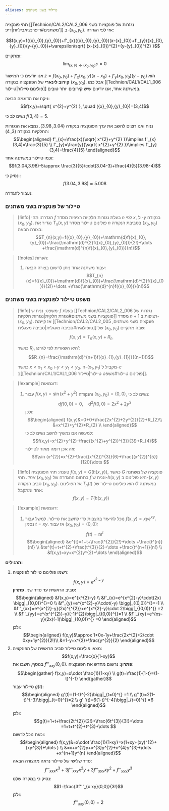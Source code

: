 ```yaml
---
aliases: טיילור בשני משתנים
---
```


תהי פונקציה [[Technion/CAL2/CAL2_006 נגזרות של פונקציות בשני משתנים#דיפרנציאביליות|דיפ']] ב-$({x}_{0},{y}_{0})$. אזי לפי הגדרה:

$$f(x,y)=f({x}_{0},{y}_{0})+f'_{x}({x}_{0},{y}_{0})(x-{x}_{0})+f'_{y}({x}_{0},{y}_{0})(y-{y}_{0})+\varepsilon\sqrt{ (x-{x}_{0})^{2}+(y-{y}_{0})^{2} }$$

ומתקיים:
$$\lim_{ (x,y) \to ({x}_{0},{y}_{0}) } \varepsilon=0$$

אנו יודעים כי המישור $z=f({x}_{0},{y}_{0})+f'_{x}({x}_{0},y)(x-{x}_{0})+f'_{y}({x}_{0},{y}_{0})(y-{y}_{0})$ הוא **קירוב לינארי** של הפונקציה בנקודה $({x}_{0},{y}_{0})$. אבל כמו [[Technion/CAL1/CAL1_006 פולינום טיילור|טיילור]] במשתנה אחד, אנו יודעים שיש קירובים יותר טובים.

ניקח את הדוגמה הבאה:
$$f(x,y)=\sqrt{ x^{2}+y^{2} }, \quad ({x}_{0},{y}_{0})=(3,4)$$

נשים לב כי  $f(3,4)=5$.

נניח ואנו רוצים לחשב את ערך הפונקציה בנקודה $(3.04,3.98)$.
נמצא את הנגזרות החלקיות בנקודה $(3,4)$:
$$\begin{aligned}
f'_{x}=\frac{x}{\sqrt{ x^{2}+y^{2} }}\implies f'_{x}(3,4)=\frac{3}{5} \\
f'_{y}=\frac{y}{\sqrt{ x^{2}+y^{2} }}\implies f'_{y}(3,4)=\frac{4}{5}
\end{aligned}$$
וכמו טיילור במשתנה אחד:
$$f(3.04,3.98)-5\approx \frac{3}{5}\cdot(3.04-3)+\frac{4}{5}(3.98-4)$$

ונסיק כי:
$$f(3.04,3.98)\approx 5.008$$

נעבור להגדרה:
### טיילור של פונקציה בשני משתנים
>[!info] הגדרה:
>תהי $f$ בעלת נגזרות חלקיות רציפות מסדר $n$ לפי $x$, ול-$y$ בנקודה $({x}_{0},{y}_{0})$. נגדיר את $T_{n}(x,y)$ פולינום טיילור מסדר $n$ בסביבת הנקודה $({x}_{0},{y}_{0})$ בצורה הבאה:
>$$T_{n}(x,y)=f({x}_{0},{y}_{0})+\mathrm{d}f({x}_{0},{y}_{0})+\frac{\mathrm{d}^{2}f({x}_{0},{y}_{0})}{2!}+\dots +\frac{\mathrm{d}^{n}f({x}_{0},{y}_{0})}{n!}$$

>[!notes] הערות:
>1. עבור משתנה אחד ניתן לרשום בצורה הבאה:
>	$$T_{n}(x)=f({x}_{0})+\mathrm{d}f({x}_{0})+\frac{\mathrm{d}^{2}f({x}_{0})}{2!}+\dots +\frac{\mathrm{d}^{n}f({x}_{0})}{n!}$$

### משפט טיילור לפונקציה בשני משתנים
>[!info] משפט:
>נניח ש-$f$ בעלת [[Technion/CAL2/CAL2_006 נגזרות של פונקציות בשני משתנים#נגזרת חלקית|נגזרות חלקיות]] מסדר $n+1$ רציפות ב-$({x}_{0},{y}_{0})$. אז קיימת [[Technion/CAL2/CAL2_005 פונקציה בשני משתנים, טופולוגיה#סביבה מעגלית|סביבה מעגלית]] של $({x}_{0},{y}_{0})$ שבה מתקיים:
>$$f(x,y)=T_{n}(x,y)+R_{n}$$
>
> כאשר $R_{n}$ היא השארית לפי לגרנג':
> $$R_{n}=\frac{\mathrm{d}^{n+1}f({x}_{1},{y}_{1})}{(n+1)!}$$
> 
> כאשר $x<{x}_{1}<{x}_{0}$ ו-$y<{y}_{1}<{y}_{0}$. ה-$({x}_{1},{y}_{1})$ מקביל ל-$c$ ב[[Technion/CAL1/CAL1_006 פולינום טיילור#משפט טיילור|טיילור]].

>[!example] דוגמאות:
>1. עבור $f(x,y)=\sin(x^{2}+y^{2})$ והנקודה $({x}_{0},{y}_{0})=(0,0)$, נשים לב כי:
>	$$\mathrm{d}f(0,0)=0, \quad \mathrm{d}^{2}f(0,0)=2x^{2}+2y^{2}$$
>	ולכן:
>	$$\begin{aligned}
f(x,y)&=0+0+\frac{2x^{2}+2y^{2}}{2}+R_{2}\\
>	&=x^{2}+y^{2}+R_{2} \\
\end{aligned}$$
>	למעשה אם נמשיך לחשב נשים לב כי:
>	$$f(x,y)=x^{2}+y^{2}-\frac{(x^{2}+y^{2})^{3}}{3!}+R_{4}$$
>	וזה אכן דומה מאוד לטיילור:
>	$$\sin (x^{2})=x^{2}-\frac{(x^{2})^{3}}{6}+\frac{(x^{2})^{5}}{120}\dots $$
>

>[!info] טענה:
>תהי הפונקציה $f(x,y)=G(h(x,y))$, כאשר $G$ פונקציה של משתנה *אחד.* תהי $({x}_{0},{y}_{0})$ בתחום ההגדרה של $f$ ונניח ש-$h(x,y)$ היא פולינום ב-$(x,y)$ סביב הנקודה $({x}_{0},{y}_{0})$.
>	אז הפולינום $T_{n}(t)$ הוא פולינום טיילור של $G$ במשתנה אחד ומתקבל:
>	$$f(x,y)=T(h(x,y))$$

>[!example] דוגמאות:
>1. נוכל להיעזר בהצבות כדי לחשב את טיילור. למשל עבור $f(x,y)=xye^{xy}$. נסמן $t=xy$. אז עבור $({x}_{0},{y}_{0})=(0,0)$:
>	$$f(t)=te^{t}$$
>	$$\begin{aligned}
&e^{t}=1+t+\frac{t^{2}}{2!}+\dots +\frac{t^{n}}{n!} \\
&te^{t}=t+t^{2}+\frac{t^{3}}{2}+\dots +\frac{t^{n+1}}{n!} \\
&f(x,y)=xy+x^{2}y^{2}+\dots 
\end{aligned}$$

**תרגילים:**
1. רשמו פולינום טיילור לפונקציה:
	$$f(x,y)=e^{x^{2}-y}$$
	סביב הראשית עד סדר שני.
	**פתרון:**
	$$\begin{aligned}
&f(x,y)=e^{x^{2}-y} \\
&f'_{x}=e^{x^{2}-y}\cdot(2x) \bigg|_{(0,0)}^{}=0 \\
&f'_{y}=e^{x^{2}-y}\cdot(-y) \bigg|_{(0,0)}^{}=-1 \\
&f''_{xx}=e^{x^{2}-y}(2x)^{^{2}}+e^{x^{2}-y}\cdot 2\bigg|_{(0,0)}^{} =2 \\
&f''_{yy}=e^{x^{^{2}}-y}(-1)^{2}\bigg|_{(0,0)}^{}=1 \\
&f''_{xy}=e^{xs-y}(2x)(-1)\bigg|_{(0,0)}^{} =0 
\end{aligned}$$
	ולכן:
	$$\begin{aligned}
f(x,y)&\approx 1+0x-1y+\frac{2x^{2}+2\cdot 0xy+1y^{2}}{2!}\\
	&=1-y+x^{2}+\frac{y^{2}}{2}
\end{aligned}$$
2. מצאו פולינום טיילור סביב הראשית של הפונקציה:
	$$f(x,y)=\frac{x}{1-xy}$$
	בנוסף, חשבו את $f'''_{xxy}(0,0)$.
	**פתרון:**
	נרשום מחדש את הפונקציה:
	$$\begin{gather}
f(x,y)=x\cdot \frac{1}{1-xy} \\
g(t)=\frac{1}{1-t}=(1-t)^{-1}
\end{gather}$$
	טיילור עבור $g(t)$:
	$$\begin{aligned}
g'(t)=(1-t)^{-2}\bigg|_{t=0}^{} =1 \\
g''(t)=2(1-t)^{-3}\bigg|_{t=0}^{}=2 \\
g'''(t)=6(1-t)^{-4}\bigg|_{t=0}^{} =6 
\end{aligned}$$
	ולכן:
	$$g(t)=1+t+\frac{2t^{2}}{2!}+\frac{6t^{3}}{3!}+\dots =1+t+t^{2}+t^{3}+\dots $$
	וכעת נוכל לרשום:
	$$\begin{aligned}
f(x,y)&=x\cdot \frac{1}{1-xy}=x(1+xy+(xy)^{2}+(xy^{3})+\dots ) \\
&=x+x^{2}y+x^{3}y^{2}+x^{4}y^{3}+\dots +x^{n+1}y^{n}
\end{aligned}$$
	סדר שלישי של טיילור נראה מהצורה הבאה:
	$$f'''_{xxx}x^{3}+3f'''_{x xy}x^{2}y+3f'''_{xyy}xy^{2}+f'''_{yyy}y^{3}$$
	נסיק כי במקרה שלנו:
	$$1=\frac{3f'''_{x xy}(0,0)}{3!}$$
	ולכן:
	$$f'''_{x xy}(0,0)=2$$
	